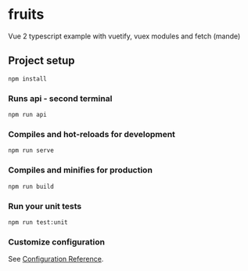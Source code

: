 # fruits
Vue 2 typescript example with vuetify, vuex modules and fetch (mande)
## Project setup
```
npm install
```

### Runs api - second terminal
```
npm run api
```

### Compiles and hot-reloads for development
```
npm run serve
```


### Compiles and minifies for production
```
npm run build
```

### Run your unit tests
```
npm run test:unit
```

### Customize configuration
See [Configuration Reference](https://cli.vuejs.org/config/).
